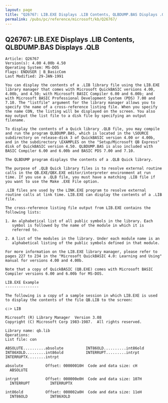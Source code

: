 ```yaml
---
layout: page
title: "Q26767: LIB.EXE Displays .LIB Contents, QLBDUMP.BAS Displays .QLB"
permalink: /pubs/pc/reference/microsoft/kb/Q26767/
---
```


## Q26767: LIB.EXE Displays .LIB Contents, QLBDUMP.BAS Displays .QLB

	Article: Q26767
	Version(s): 4.00 4.00b 4.50
	Operating System: MS-DOS
	Flags: ENDUSER | B_BasicCom
	Last Modified: 29-JAN-1991
	
	You can display the contents of a .LIB library file using the LIB.EXE
	library manager that comes with Microsoft QuickBASIC versions 4.00,
	4.00b, and 4.50; with Microsoft BASIC Compiler 6.00 and 6.00b; and
	with Microsoft BASIC Professional Development System (PDS) 7.00 and
	7.10. The "listfile" argument for the library manager allows you to
	specify the name of a cross-reference listing file. When you specify
	the name CON, the listing will be displayed on the screen. You also
	may output the list file to a disk file by specifying an output
	filename.
	
	To display the contents of a Quick library .QLB file, you may compile
	and run the program QLBDUMP.BAS, which is located in the \SOURCE
	subdirectory on release-disk 3 of QuickBASIC version 4.00 or 4.00b,
	and in the subdirectory \EXAMPLES on the "Setup/Microsoft QB Express"
	disk of QuickBASIC version 4.50. QLBDUMP.BAS is also included with
	BASIC Compiler 6.00 and 6.00b and BASIC PDS 7.00 and 7.10.
	
	The QLBDUMP program displays the contents of a .QLB Quick library.
	
	The purpose of .QLB Quick library files is to resolve external routine
	calls in the QB.EXE/QBX.EXE editor/interpreter environment at run
	time. If you use a .QLB file, you must have a matching .LIB file if
	you want to use the Make .EXE File option.
	
	.LIB files are used by the LINK.EXE program to resolve external
	routine calls at link time. LIB.EXE can display the contents of a .LIB
	file.
	
	The cross-reference listing file output from LIB.EXE contains the
	following lists:
	
	1. An alphabetical list of all public symbols in the library. Each
	   symbol is followed by the name of the module in which it is
	   referred to.
	
	2. A list of the modules in the library. Under each module name is an
	   alphabetical listing of the public symbols defined in that module.
	
	For more information on the LIB.EXE library manager, please refer to
	pages 227 to 234 in the "Microsoft QuickBASIC 4.0: Learning and Using"
	manual for versions 4.00 and 4.00b.
	
	Note that a copy of QuickBASIC (QB.EXE) comes with Microsoft BASIC
	Compiler versions 6.00 and 6.00b for MS-DOS.
	
	LIB.EXE Example
	---------------
	
	The following is a copy of a sample session in which LIB.EXE is used
	to display the contents of the file QB.LIB to the screen:
	
	c:> LIB
	
	Microsoft (R) Library Manager  Version 3.08
	Copyright (C) Microsoft Corp 1983-1987.  All rights reserved.
	
	Library name: qb.lib
	Operations:
	List file: con
	
	ABSOLUTE..........absolute          INT86OLD..........int86old
	INT86XOLD.........int86old          INTERRUPT.........intrpt
	INTERRUPTX........intrpt
	
	absolute          Offset: 00000010H  Code and data size: cH
	  ABSOLUTE
	
	intrpt            Offset: 000000e0H  Code and data size: 107H
	  INTERRUPT         INTERRUPTX
	
	int86old          Offset: 000002a0H  Code and data size: 11eH
	  INT86OLD          INT86XOLD
